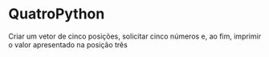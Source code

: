 # QuatroPython
Criar um vetor de cinco posições, solicitar cinco números e, ao fim, imprimir o valor apresentado na posição três
